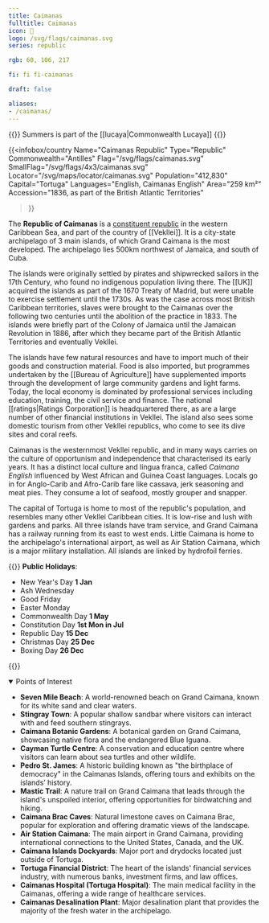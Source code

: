 ```yaml
---
title: Caimanas
fulltitle: Caimanas
icon: 📖
logo: /svg/flags/caimanas.svg
series: republic

rgb: 60, 106, 217

fi: fi fi-caimanas

draft: false

aliases:
- /caimanas/
---
```

{{<note series>}}
 Summers is part of the [[lucaya|Commonwealth Lucaya]]
{{</note>}}

{{<infobox/country
     Name="Caimanas Republic"
     Type="Republic"
     Commonwealth="Antilles"
     Flag="/svg/flags/caimanas.svg"
     SmallFlag="/svg/flags/4x3/caimanas.svg"
     Locator="/svg/maps/locator/caimanas.svg"
     Population="412,830"
     Capital="Tortuga"
     Languages="English, Caimanas English"
     Area="259 km²"
     Accession="1836, as part of the British Atlantic Territories"
 >}}

The <span class="fi fi-caimanas"></span> **Republic of Caimanas** is a [constituent republic](/republics/) in the western Caribbean Sea, and part of the country of [[Vekllei]]. It is a city-state archipelago of 3 main islands, of which Grand Caimana is the most developed. The archipelago lies 500km northwest of Jamaica, and south of Cuba.

The islands were originally settled by pirates and shipwrecked sailors in the 17th Century, who found no indigenous population living there. The [[UK]] acquired the islands as part of the 1670 Treaty of Madrid, but were unable to exercise settlement until the 1730s. As was the case across most British Caribbean territories, slaves were brought to the Caimanas over the following two centuries until the abolition of the practice in 1833. The islands were briefly part of the Colony of Jamaica until the Jamaican Revolution in 1886, after which they became part of the British Atlantic Territories and eventually Vekllei.

The islands have few natural resources and have to import much of their goods and construction material. Food is also imported, but programmes undertaken by the [[Bureau of Agriculture]] have supplemented imports through the development of large community gardens and light farms. Today, the local economy is dominated by professional services including education, training, the civil service and finance. The national [[ratings|Ratings Corporation]] is headquartered there, as are a large number of other financial institutions in Vekllei. The island also sees some domestic tourism from other Vekllei republics, who come to see its dive sites and coral reefs.

Caimanas is the westernmost Vekllei republic, and in many ways carries on the culture of opportunism and independence that characterised its early years. It has a distinct local culture and lingua franca, called *Caimana English* influenced by West African and Guinea Coast languages. Locals go in for Anglo-Carib and Afro-Carib fare like cassava, jerk seasoning and meat pies. They consume a lot of seafood, mostly grouper and snapper.

The capital of Tortuga is home to most of the republic's population, and resembles many other Vekllei Caribbean cities. It is low-rise and lush with gardens and parks. All three islands have tram service, and Grand Caimana has a railway running from its east to west ends. Little Caimana is home to the archipelago's international airport, as well as Air Station Caimana, which is a major military installation. All islands are linked by hydrofoil ferries.


{{<note table>}}
**Public Holidays**:

* New Year's Day **1 Jan**
* Ash Wednesday
* Good Friday
* Easter Monday
* Commonwealth Day **1 May**
* Constitution Day **1st Mon in
Jul**
* Republic Day **15 Dec**
* Christmas Day **25 Dec**
* Boxing Day  **26 Dec**

{{</note>}}

<details open>
<summary>Points of Interest</summary>

- **Seven Mile Beach**: A world-renowned beach on Grand Caimana, known for its white sand and clear waters.
- **Stingray Town**: A popular shallow sandbar where visitors can interact with and feed southern stingrays.
- **Caimana Botanic Gardens**: A botanical garden on Grand Caimana, showcasing native flora and the endangered Blue Iguana.
- **Cayman Turtle Centre**: A conservation and education centre where visitors can learn about sea turtles and other wildlife.
- **Pedro St. James**: A historic building known as "the birthplace of democracy" in the Caimanas Islands, offering tours and exhibits on the islands’ history.
- **Mastic Trail**: A nature trail on Grand Caimana that leads through the island's unspoiled interior, offering opportunities for birdwatching and hiking.
- **Caimana Brac Caves**: Natural limestone caves on Caimana Brac, popular for exploration and offering dramatic views of the landscape.
- **Air Station Caimana**: The main airport in Grand Caimana, providing international connections to the United States, Canada, and the UK.
- **Caimana Islands Dockyards**: Major port and drydocks located just outside of Tortuga.
- **Tortuga Financial District**: The heart of the islands' financial services industry, with numerous banks, investment firms, and law offices.
- **Caimanas Hospital (Tortuga Hospital)**: The main medical facility in the Caimanas, offering a wide range of healthcare services.
- **Caimanas Desalination Plant**: Major desalination plant that provides the majority of the fresh water in the archipelago.
</details>